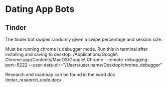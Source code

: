 # Dating App Bots

## Tinder

The tinder bot swipes randomly given a swipe percentage and session size.

Must be running chrome is debugger mode. Run this in terminal after installing and saving to desktop:
 /Applications/Google\ Chrome.app/Contents/MacOS/Google\ Chrome --remote-debugging-port=9222 --user-data-dir="/Users/user.name/Desktop/chrome_debugger"

Research and roadmap can be found in the word doc *tinder_research_code.docx*
